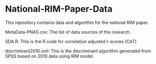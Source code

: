 # National-RIM-Paper-Data
This repository contains data and algorithm for the national RIM paper.

MetaData-PNAS.csv: The list of data sources of the research.

SDA.R: This is the R code for correlation adjusted t-scores (CAT)

discriminant2010.xml: This is the discriminant algorithm generated from SPSS based on 2010 data using RIM model.
